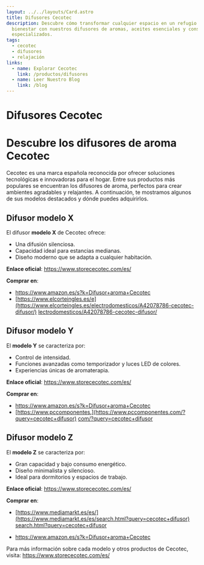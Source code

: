 ```yaml
---
layout: ../../layouts/Card.astro
title: Difusores Cecotec
description: Descubre cómo transformar cualquier espacio en un refugio de
  bienestar con nuestros difusores de aromas, aceites esenciales y consejos
  especializados.
tags:
  - cecotec
  - difusores
  - relajación
links:
  - name: Explorar Cecotec
    link: /productos/difusores
  - name: Leer Nuestro Blog
    link: /blog
---
```


# Difusores Cecotec

# Descubre los difusores de aroma Cecotec

Cecotec es una marca española reconocida por ofrecer soluciones tecnológicas e innovadoras para el hogar. Entre sus productos más populares se encuentran los difusores de aroma, perfectos para crear ambientes agradables y relajantes. A continuación, te mostramos algunos de sus modelos destacados y dónde puedes adquirirlos.

## Difusor modelo X

El difusor **modelo X** de Cecotec ofrece:

- Una difusión silenciosa.
- Capacidad ideal para estancias medianas.
- Diseño moderno que se adapta a cualquier habitación.

**Enlace oficial**: <https://www.storececotec.com/es/>

**Comprar en**:

- <https://www.amazon.es/s?k=Difusor+aroma+Cecotec>
- [https://www.elcorteingles.es/e](https://www.elcorteingles.es/electrodomesticos/A42078786-cecotec-difusor/) [lectrodomesticos/A42078786-cecotec-difusor/](https://www.elcorteingles.es/electrodomesticos/A42078786-cecotec-difusor/)

## Difusor modelo Y

El **modelo Y** se caracteriza por:

- Control de intensidad.
- Funciones avanzadas como temporizador y luces LED de colores.
- Experiencias únicas de aromaterapia.

**Enlace oficial**: <https://www.storececotec.com/es/>

**Comprar en**:

- <https://www.amazon.es/s?k=Difusor+aroma+Cecotec>
- [https://www.pccomponentes.](https://www.pccomponentes.com/?query=cecotec+difusor) [com/?query=cecotec+difusor](https://www.pccomponentes.com/?query=cecotec+difusor)

## Difusor modelo Z

El **modelo Z** se caracteriza por:

- Gran capacidad y bajo consumo energético.
- Diseño minimalista y silencioso.
- Ideal para dormitorios y espacios de trabajo.

**Enlace oficial**: <https://www.storececotec.com/es/>

**Comprar en**:

- [https://www.mediamarkt.es/es/](https://www.mediamarkt.es/es/search.html?query=cecotec+difusor) [search.html?query=cecotec+difusor](https://www.mediamarkt.es/es/search.html?query=cecotec+difusor)

* <https://www.amazon.es/s?k=Difusor+aroma+Cecotec>

Para más información sobre cada modelo y otros productos de Cecotec, visita: <https://www.storececotec.com/es/>
